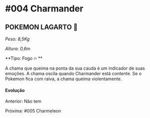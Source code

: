 # #004 Charmander

## POKEMON LAGARTO :lizard:

_Peso: 8,5Kg_

_Altura: 0,6m_

**Tipo: Fogo :fire: **

A chama que queima na ponta da sua cauda é um indicador de suas emoções. A chama oscila quando Charmander está contente. Se o Pokemon fica com raiva, a chama queima violentamente.

#### Evolução

Anterior: Não tem

Próxima: #005 Charmeleon

